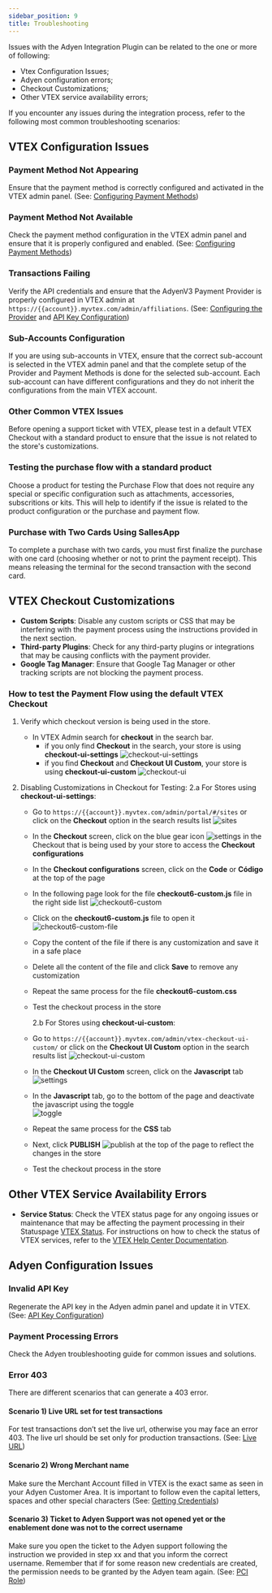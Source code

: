 ```yaml
---
sidebar_position: 9
title: Troubleshooting
---
```



Issues with the Adyen Integration Plugin can be related to the one or more of following:

- Vtex Configuration Issues;
- Adyen configuration errors;
- Checkout Customizations;
- Other VTEX service availability errors;

If you encounter any issues during the integration process, refer to the following most common troubleshooting scenarios:

## VTEX Configuration Issues

### Payment Method Not Appearing

Ensure that the payment method is correctly configured and activated in the VTEX admin panel. (See: [Configuring Payment Methods](vtex-configuration/payment-methods))

### Payment Method Not Available

Check the payment method configuration in the VTEX admin panel and ensure that it is properly configured and enabled. (See: [Configuring Payment Methods](vtex-configuration/payment-methods))

### Transactions Failing

Verify the API credentials and ensure that the AdyenV3 Payment Provider is properly configured in VTEX admin at `https://{{account}}.myvtex.com/admin/affiliations`. (See: [Configuring the Provider](vtex-configuration/configuring-provider) and [API Key Configuration](adyen-configuration/api-key))

### Sub-Accounts Configuration

If you are using sub-accounts in VTEX, ensure that the correct sub-account is selected in the VTEX admin panel and that the complete setup of the Provider and Payment Methods is done for the selected sub-account. Each sub-account can have different configurations and they do not inherit the configurations from the main VTEX account.

### Other Common VTEX Issues

Before opening a support ticket with VTEX, please test in a default VTEX Checkout with a standard product to ensure that the issue is not related to the store's customizations.

### Testing the purchase flow with a standard product

Choose a product for testing the Purchase Flow that does not require any special or specific configuration such as attachments, accessories, subscritions or kits. This will help to identify if the issue is related to the product configuration or the purchase and payment flow.

### Purchase with Two Cards Using SallesApp

To complete a purchase with two cards, you must first finalize the purchase with one card (choosing whether or not to print the payment receipt). This means releasing the terminal for the second transaction with the second card.

## VTEX Checkout Customizations

- **Custom Scripts**: Disable any custom scripts or CSS that may be interfering with the payment process using the instructions provided in the next section.
- **Third-party Plugins**: Check for any third-party plugins or integrations that may be causing conflicts with the payment provider.
- **Google Tag Manager**: Ensure that Google Tag Manager or other tracking scripts are not blocking the payment process.

### How to test the Payment Flow using the default VTEX Checkout

1. Verify which checkout version is being used in the store.
   - In VTEX Admin search for **checkout** in the search bar.
     - if you only find **Checkout** in the search, your store is using **checkout-ui-settings**
       ![checkout-ui-settings](https://i.imgur.com/YRuIrTg.png)
     - if you find **Checkout** and **Checkout UI Custom**, your store is using **checkout-ui-custom**
       ![checkout-ui](https://i.imgur.com/h0McJSx.png)
2. Disabling Customizations in Checkout for Testing:
   2.a For Stores using **checkout-ui-settings**:

   - Go to `https://{{account}}.myvtex.com/admin/portal/#/sites` or click on the **Checkout** option in the search results list
     ![sites](https://i.imgur.com/9VVU0Hx.png)
   - In the **Checkout** screen, click on the blue gear icon ![settings](https://i.imgur.com/D2PTBuq.png) in the Checkout that is being used by your store to access the **Checkout configurations**
   - In the **Checkout configurations** screen, click on the **Code** or **Código** at the top of the page
   - In the following page look for the file **checkout6-custom.js** file in the right side list
     ![checkout6-custom](https://i.imgur.com/k1Se9js.png)
   - Click on the **checkout6-custom.js** file to open it
     ![checkout6-custom-file](https://i.imgur.com/r2I33l5.png)
   - Copy the content of the file if there is any customization and save it in a safe place
   - Delete all the content of the file and click **Save** to remove any customization
   - Repeat the same process for the file **checkout6-custom.css**
   - Test the checkout process in the store

     2.b For Stores using **checkout-ui-custom**:

   - Go to `https://{{account}}.myvtex.com/admin/vtex-checkout-ui-custom/` or click on the **Checkout UI Custom** option in the search results list
     ![checkout-ui-custom](https://i.imgur.com/oIR1jF7.png)
   - In the **Checkout UI Custom** screen, click on the **Javascript** tab ![settings](https://i.imgur.com/Q4NM7KN.png)
   - In the **Javascript** tab, go to the bottom of the page and deactivate the javascript using the toggle  
     ![toggle](https://i.imgur.com/a4ZByOz.png)
   - Repeat the same process for the **CSS** tab
   - Next, click **PUBLISH** ![publish](https://i.imgur.com/OxXaqUK.png) at the top of the page to reflect the changes in the store
   - Test the checkout process in the store

## Other VTEX Service Availability Errors

- **Service Status**: Check the VTEX status page for any ongoing issues or maintenance that may be affecting the payment processing in their Statuspage [VTEX Status](https://status.vtex.com/). For instructions on how to check the status of VTEX services, refer to the [VTEX Help Center Documentation](https://help.vtex.com/pt/tutorial/pagina-de-status-da-vtex--gPhqDn9IQ3c67wbJEX3JJ).

## Adyen Configuration Issues

### Invalid API Key

Regenerate the API key in the Adyen admin panel and update it in VTEX. (See: [API Key Configuration](adyen-configuration/api-key))

### Payment Processing Errors

Check the Adyen troubleshooting guide for common issues and solutions.

### Error 403

There are different scenarios that can generate a 403 error.

#### Scenario 1) Live URL set for test transactions

For test transactions don’t set the live url, otherwise you may face an error 403. The live url should be set only for production transactions. (See: [Live URL](adyen-configuration/live-url))

#### Scenario 2) Wrong Merchant name

Make sure the Merchant Account filled in VTEX is the exact same as seen in your Adyen Customer Area. It is important to follow even the capital letters, spaces and other special characters (See: [Getting Credentials](adyen-configuration/getting-credentials))

#### Scenario 3) Ticket to Adyen Support was not opened yet or the enablement done was not to the correct username

Make sure you open the ticket to the Adyen support following the instruction we provided in step xx and that you inform the correct username. Remember that if for some reason new credentials are created, the permission needs to be granted by the Adyen team again. (See: [PCI Role](adyen-configuration/pci-role))